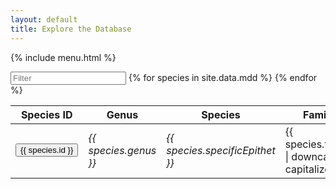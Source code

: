 ```yaml
---
layout: default
title: Explore the Database
---
```

<script type="text/javascript" src="js/papaparse.min.js"></script>
<script src="js/countryCodeLookup.js"></script>
<script src="js/filter.js"></script>
<script src="js/map.js"></script>
<script>window.addEventListener('load', goPermalink)</script>

{% include menu.html %}

<input class="input_text" type="search" id="searchTerm" placeholder="Filter">
<table class="table" id="fullTable">    
    <thead>
    <tr class="table-header-row">
        <th class="taxa-sticky-header">Species ID</th>
        <th class="taxa-sticky-header">Genus</th>
        <th class="taxa-sticky-header">Species</th>
        <th class="taxa-sticky-header">Family</th>
        <th class="taxa-sticky-header">Order</th>
    </tr>
    </thead>
    <tbody>
        {% for species in site.data.mdd %}
            <tr>
            <td><a href="#"><input type = "button" class="text-button" onclick = "fillSpeciesInfo(this)" id = "speciesID" value = "{{ species.id }}"></a></td>
            <td><i>{{ species.genus }}</i></td>
            <td><i>{{ species.specificEpithet }}</i></td>
            <td>{{ species.family | downcase | capitalize }}</td>
            <td>{{ species.order | downcase | capitalize }}</td>
            <td style="display: none">{{ species.sciName }}</td>
            <td style="display: none">{{ species.mainCommonName }}</td>
            </tr>
        {% endfor %}
    </tbody>
</table>
<script>document.querySelector('#searchTerm').addEventListener('keyup', filterFunc, false);</script>
<script>document.addEventListener('load', filterFunc, false)</script>
    


